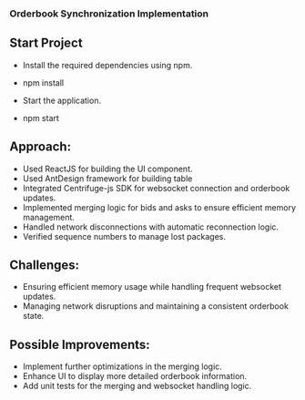 ### Orderbook Synchronization Implementation

## Start Project

- Install the required dependencies using npm.

* npm install

- Start the application.

* npm start

## Approach:

- Used ReactJS for building the UI component.
- Used AntDesign framework for building table
- Integrated Centrifuge-js SDK for websocket connection and orderbook updates.
- Implemented merging logic for bids and asks to ensure efficient memory management.
- Handled network disconnections with automatic reconnection logic.
- Verified sequence numbers to manage lost packages.

## Challenges:

- Ensuring efficient memory usage while handling frequent websocket updates.
- Managing network disruptions and maintaining a consistent orderbook state.

## Possible Improvements:

- Implement further optimizations in the merging logic.
- Enhance UI to display more detailed orderbook information.
- Add unit tests for the merging and websocket handling logic.
